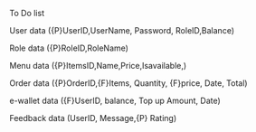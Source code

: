 To Do list

User data
({P}UserID,UserName, Password, RoleID,Balance)

Role data
({P}RoleID,RoleName)


Menu data
({P}ItemsID,Name,Price,Isavailable,)

Order data
({P}OrderID,{F}Items, Quantity, {F}price, Date, Total)

e-wallet data
({F}UserID, balance, Top up Amount, Date)

Feedback data
(UserID, Message,{P} Rating) 
